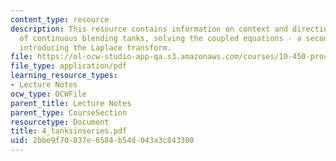 ```yaml
---
content_type: resource
description: This resource contains information on context and direction, math model
  of continuous blending tanks, solving the coupled equations - a second-order system,
  introducing the Laplace transform.
file: https://ol-ocw-studio-app-qa.s3.amazonaws.com/courses/10-450-process-dynamics-operations-and-control-spring-2006/2bbe9f70037e6584b54d043a3c843300_4_tanksinseries.pdf
file_type: application/pdf
learning_resource_types:
- Lecture Notes
ocw_type: OCWFile
parent_title: Lecture Notes
parent_type: CourseSection
resourcetype: Document
title: 4_tanksinseries.pdf
uid: 2bbe9f70-037e-6584-b54d-043a3c843300
---
```

